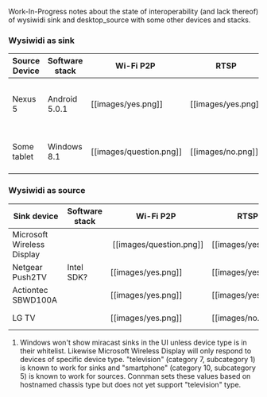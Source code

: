 Work-In-Progress notes about the state of interoperability (and lack thereof) of wysiwidi sink and desktop_source with some other devices and stacks.

### Wysiwidi as sink

Source Device  | Software stack | Wi-Fi P2P | RTSP | Stream | Notes
-------------- | -------------- | --------- | ---- | ------ | -----
Nexus 5 | Android 5.0.1 | [[images/yes.png]] | [[images/yes.png]] | [[images/yes.png]] | Playback is not perfect, but works
Some tablet | Windows 8.1 | [[images/question.png]] | [[images/no.png]] |  [[images/no.png]] | See 1) and issue #70.


### Wysiwidi as source

Sink device  | Software stack | Wi-Fi P2P | RTSP | Stream | Notes
------------ | -------------- | --------- | ---- | ------ | -----
Microsoft Wireless Display |  | [[images/question.png]] | [[images/yes.png]] | [[images/yes.png]] |  See 1).
Netgear Push2TV | Intel SDK? | [[images/yes.png]] | [[images/yes.png]] | [[images/yes.png]] | 
Actiontec SBWD100A |  | [[images/yes.png]] | [[images/yes.png]] | [[images/yes.png]] | 
LG TV |  | [[images/yes.png]] | [[images/no.png]] | [[images/no.png]] | Issue #76

1) Windows won't show miracast sinks in the UI unless device type is in their whitelist. Likewise Microsoft Wireless Display will only respond to devices of specific device type. "television" (category 7, subcategory 1) is known to work for sinks and "smartphone" (category 10, subcategory 5) is known to work for sources. Connman sets these values based on hostnamed chassis type but does not yet support "television" type.
